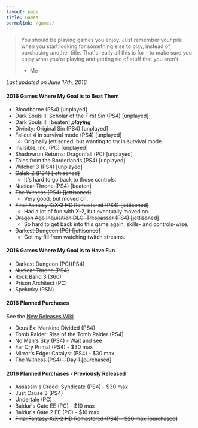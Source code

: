```yaml
---
layout: page
title: Games
permalink: /games/
---
```


> You should be playing games you enjoy. Just remember your pile when you start
> looking for something else to play, instead of purchasing another title. That's
> really all this is for - to make sure you enjoy what you're playing and getting
> rid of stuff that you aren't.
> - Me

*Last updated on June 17th, 2016*

#### 2016 Games Where My Goal is to Beat Them

- Bloodborne (PS4) [unplayed]
- Dark Souls II: Scholar of the First Sin (PS4) [unplayed]
- Dark Souls III [beaten] **_playing_**
- Divinity: Original Sin (PS4) [unplayed]
- Fallout 4 in survival mode (PS4) [unplayed]
  - Originally jettisoned, but wanting to try in survival mode.
- Invisible, Inc. (PC) [unplayed]
- Shadowrun Returns: Dragonfall (PC) [unplayed]
- Tales from the Borderlands (PS4) [unplayed]
- Witcher 3 (PS4) [unplayed]
- ~~Galak-Z (PS4) [jettisoned]~~
  - It's hard to go back to those controls.
- ~~Nuclear Throne (PS4) [beaten]~~
- ~~The Witness (PS4) [jettisoned]~~
  - Very good, but moved on.
- ~~Final Fantasy X/X-2 HD Remastered (PS4) [jettisoned]~~
  - Had a lot of fun with X-2, but eventually moved on.
- ~~Dragon Age Inquisition DLC: Trespasser (PS4) [jettisoned]~~
  - So hard to get back into this game again, skills- and controls-wise.
- ~~Darkest Dungeon (PC) [jettisoned]~~
  - Got my fill from watching twitch streams.

#### 2016 Games Where My Goal is to Have Fun

- Darkest Dungeon (PC)(PS4)
- ~~Nuclear Throne (PS4)~~
- Rock Band 3 (360)
- Prison Architect (PC)
- Spelunky (PSN)

#### 2016 Planned Purchases 

See the [New Releases Wiki][new-releases]

- Deus Ex: Mankind Divided (PS4)
- Tomb Raider: Rise of the Tomb Raider (PS4)
- No Man's Sky (PS4) - Wait and see
- Far Cry Primal (PS4) - $30 max
- Mirror's Edge: Catalyst (PS4) - $30 max
- ~~The Witness (PS4) - Day 1 [purchased]~~

#### 2016 Planned Purchases - Previously Released

- Assassin's Creed: Syndicate (PS4) - $30 max
- Just Cause 3 (PS4)
- Undertale (PC)
- Baldur's Gate EE (PC) - $10 max
- Baldur's Gate 2 EE (PC) - $10 max
- ~~Final Fantasy X/X-2 HD Remastered (PS4) - $20 max [purchased]~~

[new-releases]: https://en.wikipedia.org/wiki/2016_in_video_gaming#Game_releases
